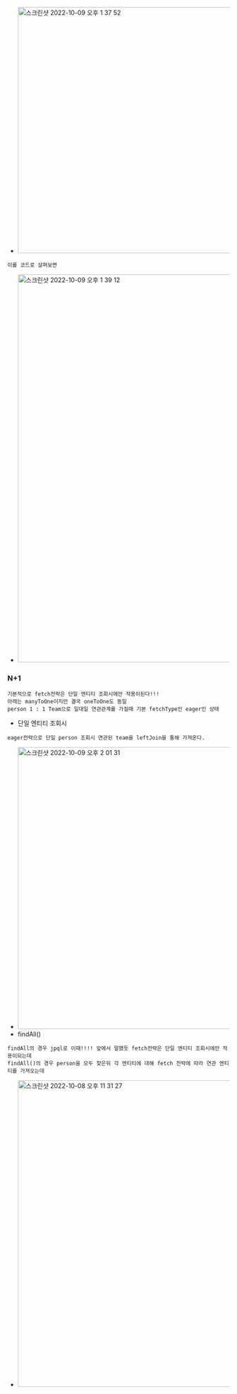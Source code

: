 - <img width="557" alt="스크린샷 2022-10-09 오후 1 37 52" src="https://user-images.githubusercontent.com/62214428/194738351-2fc62734-23b4-4f18-a9f5-1813bf46b3c6.png">
```
이를 코드로 살펴보면
```
- <img width="878" alt="스크린샷 2022-10-09 오후 1 39 12" src="https://user-images.githubusercontent.com/62214428/194738381-a5de1bb2-04b8-488d-8a84-825891f033f2.png">


### N+1
```
기본적으로 fetch전략은 단일 엔티티 조회시에만 적용이된다!!!
아래는 manyToOne이지만 결국 oneToOne도 동일
person 1 : 1 Team으로 일대일 연관관계를 가질때 기본 fetchType인 eager인 상태
```
- 단일 엔티티 조회시
```
eager전략으로 단일 person 조회시 연관된 team을 leftJoin을 통해 가져온다.
```
- <img width="638" alt="스크린샷 2022-10-09 오후 2 01 31" src="https://user-images.githubusercontent.com/62214428/194738914-219fb5ea-730a-41a8-8b6b-89ef681d3892.png">
- findAll()
```
findAll의 경우 jpql로 이때!!!! 앞에서 말했듯 fetch전략은 단일 엔티티 조회시에만 적용이되는데
findAll()의 경우 person을 모두 찾은뒤 각 엔티티에 대해 fetch 전략에 따라 연관 엔티티를 가져오는데
```
- <img width="694" alt="스크린샷 2022-10-08 오후 11 31 27" src="https://user-images.githubusercontent.com/62214428/194712690-8b1c98d6-f788-45b1-ba36-4d5ceaeded38.png">

